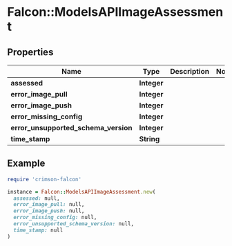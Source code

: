 # Falcon::ModelsAPIImageAssessment

## Properties

| Name | Type | Description | Notes |
| ---- | ---- | ----------- | ----- |
| **assessed** | **Integer** |  |  |
| **error_image_pull** | **Integer** |  |  |
| **error_image_push** | **Integer** |  |  |
| **error_missing_config** | **Integer** |  |  |
| **error_unsupported_schema_version** | **Integer** |  |  |
| **time_stamp** | **String** |  |  |

## Example

```ruby
require 'crimson-falcon'

instance = Falcon::ModelsAPIImageAssessment.new(
  assessed: null,
  error_image_pull: null,
  error_image_push: null,
  error_missing_config: null,
  error_unsupported_schema_version: null,
  time_stamp: null
)
```

